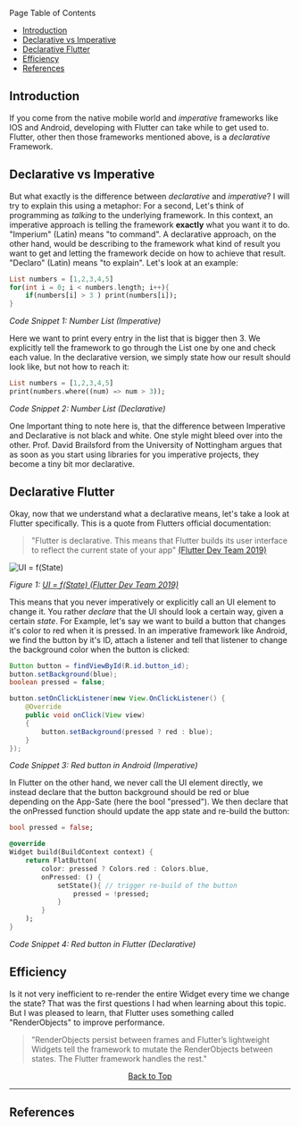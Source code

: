 Page Table of Contents
- [Introduction](#introduction)
- [Declarative vs Imperative](#declarative-vs-imperative)
- [Declarative Flutter](#declarative-flutter)
- [Efficiency](#efficiency)
- [References](#references)

## Introduction
If you come from the native mobile world and _imperative_ frameworks like IOS and Android, developing with Flutter can take while to get used to. Flutter, other then those frameworks mentioned above, is a _declarative_ Framework. 

## Declarative vs Imperative
But what exactly is the difference between _declarative_ and _imperative_? I will try to explain this using a metaphor: For a second, Let's think of programming as _talking_ to the underlying framework. In this context, an imperative approach is telling the framework **exactly** what you want it to do. "Imperium" (Latin) means "to command". A declarative approach, on the other hand, would be describing to the framework what kind of result you want to get and letting the framework decide on how to achieve that result. "Declaro" (Latin) means "to explain". Let's look at an example:

```dart
List numbers = [1,2,3,4,5]
for(int i = 0; i < numbers.length; i++){
    if(numbers[i] > 3 ) print(numbers[i]);     
}
```
_Code Snippet 1: Number List (Imperative)_

Here we want to print every entry in the list that is bigger then 3. We explicitly tell the framework to go through the List one by one and check each value. In the declarative version, we simply state how our result should look like, but not how to reach it:

```dart
List numbers = [1,2,3,4,5]
print(numbers.where((num) => num > 3));
```
_Code Snippet 2: Number List (Declarative)_

One Important thing to note here is, that the difference between Imperative and Declarative is not black and white. One style might bleed over into the other. Prof. David Brailsford from the University of Nottingham argues that as soon as you start using libraries for you imperative projects, they become a tiny bit mor declarative.

## Declarative Flutter
Okay, now that we understand what a declarative means, let's take a look at Flutter specifically. This is a quote from Flutters official documentation:

> "Flutter is declarative. This means that Flutter builds its user interface to reflect the current state of your app" [(Flutter Dev Team 2019)](https://flutter.dev/docs/development/data-and-backend/state-mgmt/declarative)

![UI = f(State)](https://github.com/Fasust/flutter-guide/wiki//.images/ui-equals-function-of-state.png)

_Figure 1: [UI = f(State) (Flutter Dev Team 2019)](https://flutter.dev/docs/development/data-and-backend/state-mgmt/declarative)_

This means that you never imperatively or explicitly call an UI element to change it. You rather _declare_ that the UI should look a certain way, given a certain _state_. For Example, let's say we want to build a button that changes it's color to red when it is pressed. In an imperative framework like Android, we find the button by it's ID, attach a listener and tell that listener to change the background color when the button is clicked:

```java
Button button = findViewById(R.id.button_id);
button.setBackground(blue);
boolean pressed = false;

button.setOnClickListener(new View.OnClickListener() { 
    @Override
    public void onClick(View view) 
    { 
        button.setBackground(pressed ? red : blue);
    } 
}); 
```
_Code Snippet 3: Red button in Android (Imperative)_

In Flutter on the other hand, we never call the UI element directly, we instead declare that the button background should be red or blue depending on the App-Sate (here the bool "pressed"). We then declare that the onPressed function should update the app state and re-build the button:

```dart
bool pressed = false;

@override
Widget build(BuildContext context) {
    return FlatButton(
        color: pressed ? Colors.red : Colors.blue,
        onPressed: () {
            setState(){ // trigger re-build of the button
                pressed = !pressed;
            } 
        }
    );
}
```
_Code Snippet 4: Red button in Flutter (Declarative)_

## Efficiency 
Is it not very inefficient to re-render the entire Widget every time we change the state? That was the first questions I had when learning about this topic. But I was pleased to learn, that Flutter uses something called "RenderObjects" to improve performance. 
> "RenderObjects persist between frames and Flutter’s lightweight Widgets tell the framework to mutate the RenderObjects between states. The Flutter framework handles the rest."

<p align="center"><a href="#">Back to Top</a></center></p>

---
## References 